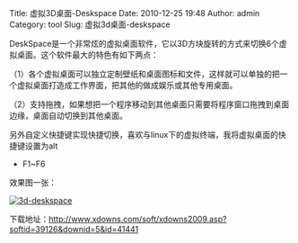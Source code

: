 Title: 虚拟3D桌面-Deskspace
Date: 2010-12-25 19:48
Author: admin
Category: tool
Slug: 虚拟3d桌面-deskspace

DeskSpace是一个非常炫的虚拟桌面软件，它以3D方块旋转的方式来切换6个虚拟桌面。这个软件最大的特色有如下两点：

（1）各个虚拟桌面可以独立定制壁纸和桌面图标和文件，这样就可以单独的把一个虚拟桌面打造成工作界面，把其他的做成娱乐或其他专用桌面。

（2）支持拖拽，如果想把一个程序移动到其他桌面只需要将程序窗口拖拽到桌面边缘，桌面自动切换到其他桌面。

另外自定义快捷键实现快捷切换，喜欢与linux下的虚拟终端，我将虚拟桌面的快捷键设置为alt
+ F1\~F6

效果图一张：

[![3d-deskspace](/wp-content/uploads/2010/12/3d-deskspace.jpg "3d-deskspace")](/wp-content/uploads/2010/12/3d-deskspace.jpg)

下载地址：<http://www.xdowns.com/soft/xdowns2009.asp?softid=39126&downid=5&id=41441>
